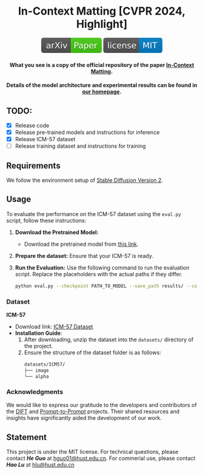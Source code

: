 <h1 align="center">In-Context Matting [CVPR 2024, Highlight]</h1>


<p align="center">
<a href="https://arxiv.org/pdf/2403.15789.pdf"><img  src="demo/src/icon/arXiv-Paper.svg" ></a>
<!-- <a href="https://link.springer.com/article/"><img  src="demo/src/icon/publication-Paper.svg" ></a> -->
<a href="https://opensource.org/licenses/MIT"><img  src="demo/src/icon/license-MIT.svg"></a>

</p>

<h4 align="center">What you see is a copy of the official repository of the paper <a href="https://arxiv.org/abs/2403.15789">In-Context Matting</a>.</h4>

<h4 align="center">Details of the model architecture and experimental results can be found in <a href="https://tiny-smart.github.io/icm.github.io/">our homepage</a>.</h4>

## TODO:
- [x] Release code
- [x] Release pre-trained models and instructions for inference
- [x] Release ICM-57 dataset
- [ ] Release training dataset and instructions for training

## Requirements
We follow the environment setup of [Stable Diffusion Version 2](https://github.com/Stability-AI/StableDiffusion#requirements).

## Usage

To evaluate the performance on the ICM-57 dataset using the `eval.py` script, follow these instructions:

1. **Download the Pretrained Model:**
   - Download the pretrained model from [this link](https://pan.baidu.com/s/1HPbRRE5ZtPRpOSocm9qOmA?pwd=BA1c).

2. **Prepare the dataset:**
   Ensure that your ICM-57 is ready.

3. **Run the Evaluation:**
   Use the following command to run the evaluation script. Replace the placeholders with the actual paths if they differ.

   ```bash
   python eval.py --checkpoint PATH_TO_MODEL --save_path results/ --config config/eval.yaml
   ```

### Dataset
**ICM-57**
- Download link: [ICM-57 Dataset](https://pan.baidu.com/s/1ZJU_XHEVhIaVzGFPK_XCRg?pwd=BA1c)
- **Installation Guide**:
  1. After downloading, unzip the dataset into the `datasets/` directory of the project.
  2. Ensure the structure of the dataset folder is as follows:
     ```
     datasets/ICM57/
     ├── image
     └── alpha
     ```

### Acknowledgments

We would like to express our gratitude to the developers and contributors of the [DIFT](https://github.com/Tsingularity/dift) and [Prompt-to-Prompt](https://github.com/google/prompt-to-prompt/) projects. Their shared resources and insights have significantly aided the development of our work.

## Statement

<!-- If you are interested in our work, please consider citing the following:
```

``` -->

This project is under the MIT license. For technical questions, please contact <strong><i>He Guo</i></strong> at [hguo01@hust.edu.cn](mailto:hguo01@hust.edu.cn). For commerial use, please contact <strong><i>Hao Lu</i></strong> at [hlu@hust.edu.cn](mailto:hlu@hust.edu.cn)
